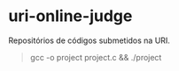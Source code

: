 # uri-online-judge
Repositórios de códigos submetidos na URI.

> gcc -o project project.c && ./project